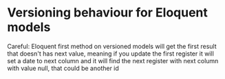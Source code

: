 # Versioning behaviour for Eloquent models

Careful: Eloquent first method on versioned models will get the first result that doesn't has 
next value, meaning if you update the first register it will set a date to next column and it 
will find the next register with next column with value null, that could be another id 